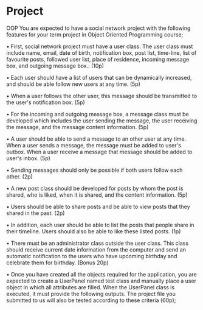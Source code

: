 # Project
OOP
You are expected to have a social network project with the following features for your term
project in Object Oriented Programming course;


• First, social network project must have a user class. The user class must include name,
email, date of birth, notification box, post list, time-line, list of favourite posts, followed
user list, place of residence, incoming message box, and outgoing message box.. (10p)


• Each user should have a list of users that can be dynamically increased, and should be
able follow new users at any time. (5p)


• When a user follows the other user, this message should be transmitted to the user's
notification box. (5p)


• For the incoming and outgoing message box, a message class must be developed which
includes the user sending the message, the user receiving the message, and the message
content information. (5p)


• A user should be able to send a message to an other user at any time. When a user sends
a message, the message must be added to user's outbox. When a user receive a message
that message should be added to user's inbox. (5p)


• Sending messages should only be possible if both users follow each other. (2p)


• A new post class should be developed for posts by whom the post is shared, who is
liked, when it is shared, and the content information. (5p)


• Users should be able to share posts and be able to view posts that they shared in the
past. (2p)


• In addition, each user should be able to list the posts that people share in their timeline.
Users should also be able to like these listed posts. (1p)


• There must be an administrator class outside the user class. This class should receive
current date information from the computer and send an automatic notification to the
users who have upcoming birthday and celebrate them for birthday. (Bonus 20p)


• Once you have created all the objects required for the application, you are expected to
create a UserPanel named test class and manually place a user object in which all
attributes are filled. When the UserPanel class is executed, it must provide the following
outputs. The project file you submitted to us will also be tested according to these
criteria (60p);
